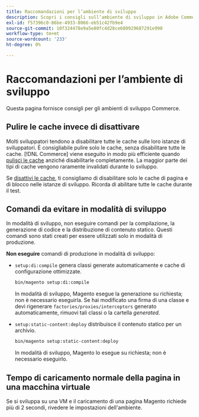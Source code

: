 ```yaml
---
title: Raccomandazioni per l’ambiente di sviluppo
description: Scopri i consigli sull’ambiente di sviluppo in Adobe Commerce. Scopri le linee guida per l’implementazione e le strategie di ottimizzazione.
exl-id: f57396c0-86be-4933-8066-eb51c42fb9e4
source-git-commit: 10f324478e9a5e80fc4d28ce680929687291e990
workflow-type: tm+mt
source-wordcount: '233'
ht-degree: 0%

---
```


# Raccomandazioni per l’ambiente di sviluppo

Questa pagina fornisce consigli per gli ambienti di sviluppo Commerce.

## Pulire le cache invece di disattivare

Molti sviluppatori tendono a disabilitare tutte le cache sulle loro istanze di sviluppatori. È consigliabile pulire solo le cache, senza disabilitare tutte le cache. [!DNL Commerce] viene eseguito in modo più efficiente quando [pulisci le cache](../configuration/cli/manage-cache.md#clean-and-flush-cache-types) anziché disabilitarle completamente. La maggior parte dei tipi di cache vengono raramente invalidati durante lo sviluppo.

Se [disattivi le cache](../configuration/cli/manage-cache.md#enable-or-disable-cache-types), ti consigliamo di disabilitare solo le cache di pagina e di blocco nelle istanze di sviluppo. Ricorda di abilitare tutte le cache durante il test.

## Comandi da evitare in modalità di sviluppo

In modalità di sviluppo, non eseguire comandi per la compilazione, la generazione di codice e la distribuzione di contenuto statico. Questi comandi sono stati creati per essere utilizzati solo in modalità di produzione.

**Non eseguire** comandi di produzione in modalità di sviluppo:

* `setup:di:compile` genera classi generate automaticamente e cache di configurazione ottimizzate.

  ```bash
  bin/magento setup:di:compile
  ```

  In modalità di sviluppo, Magento esegue la generazione su richiesta; non è necessario eseguirla. Se hai modificato una firma di una classe e devi rigenerare `factories/proxies/interceptors` generato automaticamente, rimuovi tali classi o la cartella _generated_.

* `setup:static-content:deploy` distribuisce il contenuto statico per un archivio.

  ```bash
  bin/magento setup:static-content:deploy
  ```

  In modalità di sviluppo, Magento lo esegue su richiesta; non è necessario eseguirlo.

## Tempo di caricamento normale della pagina in una macchina virtuale

Se si sviluppa su una VM e il caricamento di una pagina Magento richiede più di 2 secondi, rivedere le impostazioni dell&#39;ambiente.
